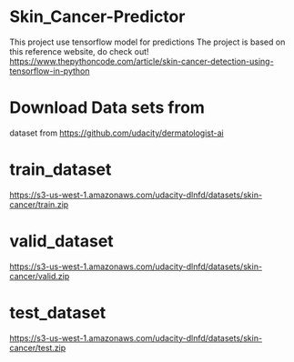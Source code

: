 # Skin_Cancer-Predictor
This project use tensorflow model for predictions
The project is based on this reference website, do check out!
https://www.thepythoncode.com/article/skin-cancer-detection-using-tensorflow-in-python

# Download Data sets from
dataset from https://github.com/udacity/dermatologist-ai

# train_dataset
https://s3-us-west-1.amazonaws.com/udacity-dlnfd/datasets/skin-cancer/train.zip
  
# valid_dataset
https://s3-us-west-1.amazonaws.com/udacity-dlnfd/datasets/skin-cancer/valid.zip
  
# test_dataset
https://s3-us-west-1.amazonaws.com/udacity-dlnfd/datasets/skin-cancer/test.zip
